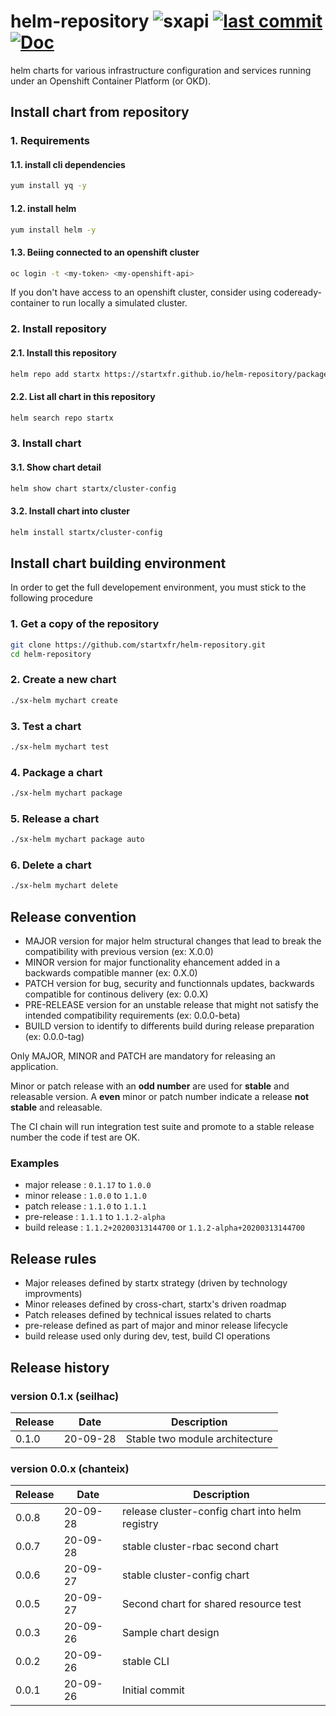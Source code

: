 # helm-repository ![sxapi](https://img.shields.io/badge/latest-v8.20.70-blue.svg) [![last commit](https://img.shields.io/github/last-commit/startxfr/helm-repository.svg)](https://github.com/startxfr/helm-repository) [![Doc](https://readthedocs.org/projects/helm-repository/badge)](https://helm-repository.readthedocs.io)

helm charts for various infrastructure configuration and services running under an Openshift Container Platform (or OKD).

## Install chart from repository

### 1. Requirements

#### 1.1. install cli dependencies

```bash
yum install yq -y
```

#### 1.2. install helm

```bash
yum install helm -y
```

#### 1.3. Beiing connected to an openshift cluster

```bash
oc login -t <my-token> <my-openshift-api>
```

If you don't have access to an openshift cluster, consider using codeready-container to
run locally a simulated cluster.

### 2. Install repository

#### 2.1. Install this repository

```bash
helm repo add startx https://startxfr.github.io/helm-repository/packages/
```

#### 2.2. List all chart in this repository

```bash
helm search repo startx
```

### 3. Install chart

#### 3.1. Show chart detail

```bash
helm show chart startx/cluster-config
```

#### 3.2. Install chart into cluster

```bash
helm install startx/cluster-config
```

## Install chart building environment

In order to get the full developement environment, you must stick to the following procedure

### 1. Get a copy of the repository

```bash
git clone https://github.com/startxfr/helm-repository.git
cd helm-repository
```

### 2. Create a new chart

```bash
./sx-helm mychart create
```

### 3. Test a chart

```bash
./sx-helm mychart test
```

### 4. Package a chart

```bash
./sx-helm mychart package
```

### 5. Release a chart

```bash
./sx-helm mychart package auto
```

### 6. Delete a chart

```bash
./sx-helm mychart delete
```

## Release convention

- MAJOR version for major helm structural changes that lead to break the compatibility with previous version (ex: X.0.0)
- MINOR version for major functionality ehancement added in a backwards compatible manner (ex: 0.X.0)
- PATCH version for bug, security and functionnals updates, backwards compatible for continous delivery (ex: 0.0.X)
- PRE-RELEASE version for an unstable release that might not satisfy the intended compatibility requirements (ex: 0.0.0-beta)
- BUILD version to identify to differents build during release preparation (ex: 0.0.0-tag)

Only MAJOR, MINOR and PATCH are mandatory for releasing an application.

Minor or patch release with an **odd number** are used for **stable** and releasable version.
A **even** minor or patch number indicate a release **not stable** and releasable.

The CI chain will run integration test suite and promote to a stable release number the code if
test are OK.

### Examples

- major release : `0.1.17` to `1.0.0`
- minor release : `1.0.0` to `1.1.0`
- patch release : `1.1.0` to `1.1.1`
- pre-release : `1.1.1` to `1.1.2-alpha`
- build release : `1.1.2+20200313144700` or `1.1.2-alpha+20200313144700`

## Release rules

- Major releases defined by startx strategy (driven by technology improvments)
- Minor releases defined by cross-chart, startx's driven roadmap
- Patch releases defined by technical issues related to charts
- pre-release defined as part of major and minor release lifecycle
- build release used only during dev, test, build CI operations

## Release history

### version 0.1.x (seilhac)

| Release | Date     | Description                    |
| ------- | -------- | ------------------------------ |
| 0.1.0   | 20-09-28 | Stable two module architecture |

### version 0.0.x (chanteix)

| Release | Date     | Description                                     |
| ------- | -------- | ----------------------------------------------- |
| 0.0.8   | 20-09-28 | release cluster-config chart into helm registry |
| 0.0.7   | 20-09-28 | stable cluster-rbac second chart                |
| 0.0.6   | 20-09-27 | stable cluster-config chart                     |
| 0.0.5   | 20-09-27 | Second chart for shared resource test           |
| 0.0.3   | 20-09-26 | Sample chart design                             |
| 0.0.2   | 20-09-26 | stable CLI                                      |
| 0.0.1   | 20-09-26 | Initial commit                                  |
